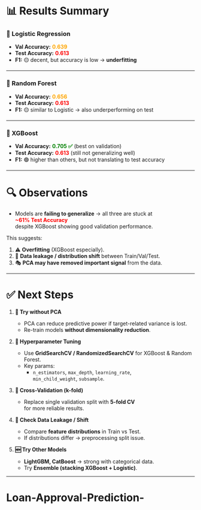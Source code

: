 # 📊 Results Summary

### 🔹 Logistic Regression
- **Val Accuracy:** <span style="color:orange; font-weight:bold;">0.639</span>  
- **Test Accuracy:** <span style="color:red; font-weight:bold;">0.613</span>  
- **F1:** 🟡 decent, but accuracy is low → **underfitting**

---

### 🌲 Random Forest
- **Val Accuracy:** <span style="color:orange; font-weight:bold;">0.656</span>  
- **Test Accuracy:** <span style="color:red; font-weight:bold;">0.613</span>  
- **F1:** 🟡 similar to Logistic → also underperforming on test

---

### 🚀 XGBoost
- **Val Accuracy:** <span style="color:green; font-weight:bold;">0.705 ✅</span> (best on validation)  
- **Test Accuracy:** <span style="color:red; font-weight:bold;">0.613</span> (still not generalizing well)  
- **F1:** 🟢 higher than others, but not translating to test accuracy  

---

# 🔍 Observations
- Models are **failing to generalize** → all three are stuck at  
  <span style="color:red; font-weight:bold;">~61% Test Accuracy</span>  
  despite XGBoost showing good validation performance.  

This suggests:
1. ⚠️ **Overfitting** (XGBoost especially).  
2. 🔄 **Data leakage / distribution shift** between Train/Val/Test.  
3. 🎭 **PCA may have removed important signal** from the data.  

---

# ✅ Next Steps

1. **🚫 Try without PCA**  
   - PCA can reduce predictive power if target-related variance is lost.  
   - Re-train models **without dimensionality reduction**.  

2. **🎯 Hyperparameter Tuning**  
   - Use **GridSearchCV / RandomizedSearchCV** for XGBoost & Random Forest.  
   - Key params:  
     - `n_estimators`, `max_depth`, `learning_rate`,  
       `min_child_weight`, `subsample`.  

3. **🔁 Cross-Validation (k-fold)**  
   - Replace single validation split with **5-fold CV**  
     for more reliable results.  

4. **🧐 Check Data Leakage / Shift**  
   - Compare **feature distributions** in Train vs Test.  
   - If distributions differ → preprocessing split issue.  

5. **🆕 Try Other Models**  
   - **LightGBM, CatBoost** → strong with categorical data.  
   - Try **Ensemble (stacking XGBoost + Logistic)**.  

---

# Loan-Approval-Prediction-
